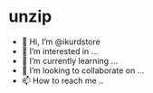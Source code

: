 # unzip

- 👋 Hi, I’m @ikurdstore
- 👀 I’m interested in ...
- 🌱 I’m currently learning ...
- 💞️ I’m looking to collaborate on ...
- 📫 How to reach me ..
